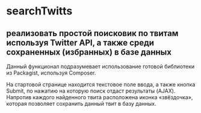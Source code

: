 # searchTwitts

## реализовать простой поисковик по твитам используя Twitter API, а также среди сохраненных (избранных) в базе данных ##

Данный функционал подразумевает использование готовой библиотеки из Packagist, используя Composer.

На стартовой странице находится текстовое поле ввода, а также кнопка Submit, по нажатию на которую поиск отдаст результаты (AJAX).
Напротив каждого найденного твита расположена иконка «звёздочка», которая позволяет сохранить данный твит в базу данных.
